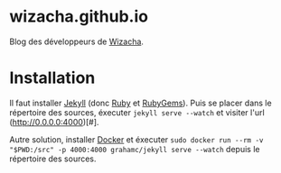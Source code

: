 wizacha.github.io
=================

Blog des développeurs de [Wizacha](https://wizacha.com).

Installation
=================
Il faut installer [Jekyll](http://jekyllrb.com/docs/installation/) (donc [Ruby](http://www.ruby-lang.org/en/downloads/) et [RubyGems](http://rubygems.org/pages/download)).
Puis se placer dans le répertoire des sources, éxecuter `jekyll serve --watch` et visiter l'url (http://0.0.0.0:4000)[#].

Autre solution, installer [Docker](https://docs.docker.com/installation/#installation)
et éxecuter `sudo docker run --rm -v "$PWD:/src" -p 4000:4000 grahamc/jekyll serve --watch` depuis
le répertoire des sources.


